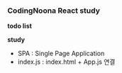 <h3>CodingNoona React study</h3>
<b>todo list</b>

<b>study</b>

- SPA : Single Page Application
- index.js : index.html + App.js 연결
